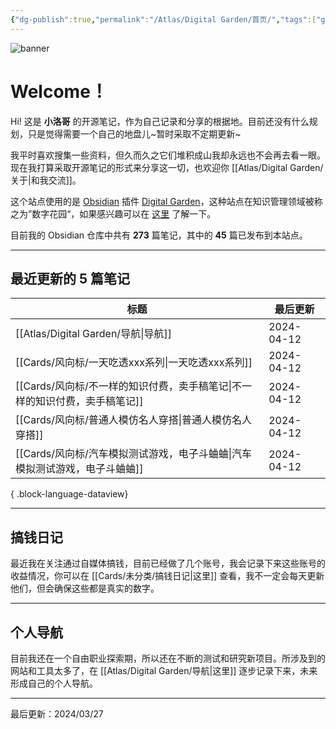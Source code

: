 ```yaml
---
{"dg-publish":true,"permalink":"/Atlas/Digital Garden/首页/","tags":["gardenEntry","gardenEntry"],"noteIcon":1,"created":"2024-03-26","updated":"2024-04-10"}
---
```


![banner](http://img.xlg.life/images/202404100413287.webp)
# Welcome！
Hi! 这是 **小洛哥** 的开源笔记，作为自己记录和分享的根据地。目前还没有什么规划，只是觉得需要一个自己的地盘儿~暂时采取不定期更新~

我平时喜欢搜集一些资料，但久而久之它们堆积成山我却永远也不会再去看一眼。现在我打算采取开源笔记的形式来分享这一切，也欢迎你 [[Atlas/Digital Garden/关于\|和我交流]]。

这个站点使用的是 [Obsidian](https://obsidian.md/) 插件 [Digital Garden](https://github.com/oleeskild/obsidian-digital-garden)，这种站点在知识管理领域被称之为”数字花园“，如果感兴趣可以在 [这里](https://blog.effie.co/%E5%A6%82%E4%BD%95%E5%BB%BA%E7%AB%8B%E6%95%B0%E5%AD%97%E8%8A%B1%E5%9B%AD%EF%BC%9F/) 了解一下。

<p><span>目前我的 Obsidian 仓库中共有 <strong>273</strong> 篇笔记，其中的 <strong>45</strong> 篇已发布到本站点。</span></p>

---
## 最近更新的 5 篇笔记

| 标题                                              | 最后更新       |
| ----------------------------------------------- | ---------- |
| [[Atlas/Digital Garden/导航\|导航]]              | 2024-04-12 |
| [[Cards/风向标/一天吃透xxx系列\|一天吃透xxx系列]]           | 2024-04-12 |
| [[Cards/风向标/不一样的知识付费，卖手稿笔记\|不一样的知识付费，卖手稿笔记]] | 2024-04-12 |
| [[Cards/风向标/普通人模仿名人穿搭\|普通人模仿名人穿搭]]           | 2024-04-12 |
| [[Cards/风向标/汽车模拟测试游戏，电子斗蛐蛐\|汽车模拟测试游戏，电子斗蛐蛐]] | 2024-04-12 |

{ .block-language-dataview}

---
## 搞钱日记
最近我在关注通过自媒体搞钱，目前已经做了几个账号，我会记录下来这些账号的收益情况，你可以在 [[Cards/未分类/搞钱日记\|这里]] 查看，我不一定会每天更新他们，但会确保这些都是真实的数字。

---
## 个人导航
目前我还在一个自由职业探索期，所以还在不断的测试和研究新项目。所涉及到的网站和工具太多了，在 [[Atlas/Digital Garden/导航\|这里]] 逐步记录下来，未来形成自己的个人导航。

---

最后更新：2024/03/27